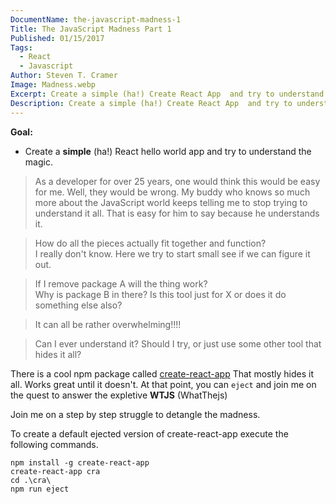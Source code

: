 ```yaml
---
DocumentName: the-javascript-madness-1
Title: The JavaScript Madness Part 1
Published: 01/15/2017
Tags: 
  - React 
  - Javascript 
Author: Steven T. Cramer
Image: Madness.webp
Excerpt: Create a simple (ha!) Create React App  and try to understand the magic.
Description: Create a simple (ha!) Create React App  and try to understand the magic.
---
```


**Goal:**

* Create a **simple** (ha!) React hello world app and try to understand the magic.


>As a developer for over 25 years, one would think this would be easy for me.
Well, they would be wrong.
My buddy who knows so much more about the JavaScript world keeps telling me to stop trying to understand it all.
That is easy for him to say because he understands it.

>How do all the pieces actually fit together and function?  
I really don't know.
Here we try to start small see if we can figure it out.

>If I remove package A will the thing work?  
Why is package B in there? 
Is this tool just for X or does it do something else also?

>It can all be rather overwhelming!!!!

>Can I ever understand it?  Should I try, or just use some other tool that hides it all?

There is a cool npm package called [create-react-app](https://github.com/facebookincubator/create-react-app)
That mostly hides it all.
Works great until it doesn't.
At that point, you can `eject` and join me on the quest to answer the expletive **WTJS** (WhatThejs)

Join me on a step by step struggle to detangle the madness.

To create a default ejected version of create-react-app execute the following commands.

```
npm install -g create-react-app
create-react-app cra
cd .\cra\
npm run eject
```
